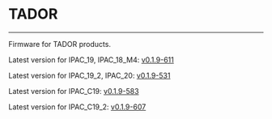 # TADOR
---

Firmware for TADOR products.

Latest version for IPAC_19, IPAC_18_M4: [v0.1.9-611](https://github.com/surixArg/tador/tree/main/v0.1.9-611)

Latest version for IPAC_19_2, IPAC_20: [v0.1.9-531](https://github.com/surixArg/tador/tree/main/v0.1.9-531)

Latest version for IPAC_C19: [v0.1.9-583](https://github.com/surixArg/tador/tree/main/v0.1.9-583)

Latest version for IPAC_C19_2: [v0.1.9-607](https://github.com/surixArg/tador/tree/main/v0.1.9-607)
